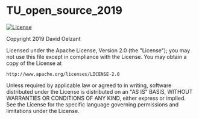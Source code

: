 # TU_open_source_2019

[![License](https://img.shields.io/badge/License-Apache%202.0-blue.svg)](https://opensource.org/licenses/Apache-2.0)

Copyright 2019 David Oelzant

Licensed under the Apache License, Version 2.0 (the "License");
you may not use this file except in compliance with the License.
You may obtain a copy of the License at

    http://www.apache.org/licenses/LICENSE-2.0

Unless required by applicable law or agreed to in writing, software
distributed under the License is distributed on an "AS IS" BASIS,
WITHOUT WARRANTIES OR CONDITIONS OF ANY KIND, either express or implied.
See the License for the specific language governing permissions and
limitations under the License.
